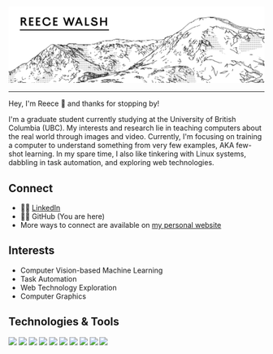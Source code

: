 [![Header](header_gh.png "Header")](https://reecewal.sh)

---

Hey, I'm Reece 👋 and thanks for stopping by!

I'm a graduate student currently studying at the University of British Columbia (UBC). My interests and research lie in teaching computers about the real world through images and video. Currently, I'm focusing on training a computer to understand something from very few examples, AKA few-shot learning. In my spare time, I also like tinkering with Linux systems, dabbling in task automation, and exploring web technologies.

## Connect

 - 👨‍💼 [LinkedIn](https://www.linkedin.com/in/reece-walsh-742893221/)
 - 👨‍💻 GitHub (You are here)
 - More ways to connect are available on [my personal website](https://reecewal.sh/about-me)

## Interests

- Computer Vision-based Machine Learning
- Task Automation
- Web Technology Exploration
- Computer Graphics

## Technologies & Tools
![](https://shields.io/badge/OS-macOS-white?logo=apple&style=flat&logoColor=white&color=000000)
![](https://shields.io/badge/OS-Linux-white?logo=linux&style=flat&logoColor=white&color=000000)
![](https://shields.io/badge/IDE-VSCode-white?logo=visual-studio-code&style=flat&logoColor=white&color=000000)
![](https://shields.io/badge/Code-Python-white?logo=Python&style=flat&logoColor=white&color=000000)
![](https://shields.io/badge/Code-JavaScript-white?logo=Javascript&style=flat&logoColor=white&color=000000)
![](https://shields.io/badge/Code-Cuda-white?logo=Nvidia&style=flat&logoColor=white&color=000000)
![](https://shields.io/badge/Code-SQL-white?&style=flat&logoColor=white&color=000000)
![](https://shields.io/badge/Code-Node.js-white?logo=node.js&style=flat&logoColor=white&color=000000)
![](https://shields.io/badge/Shell-Zsh-white?style=flat&logoColor=white&color=000000)
![](https://shields.io/badge/Tools-Docker-white?logo=docker&style=flat&logoColor=white&color=000000)

